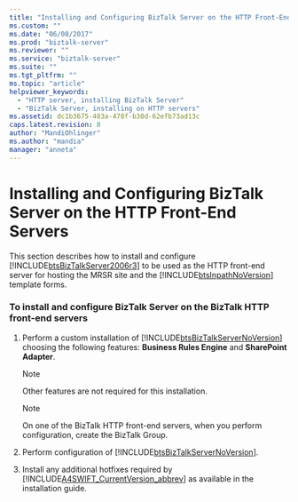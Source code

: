 ```yaml
---
title: "Installing and Configuring BizTalk Server on the HTTP Front-End Servers | Microsoft Docs"
ms.custom: ""
ms.date: "06/08/2017"
ms.prod: "biztalk-server"
ms.reviewer: ""
ms.service: "biztalk-server"
ms.suite: ""
ms.tgt_pltfrm: ""
ms.topic: "article"
helpviewer_keywords: 
  - "HTTP server, installing BizTalk Server"
  - "BizTalk Server, installing on HTTP servers"
ms.assetid: dc1b3675-483a-478f-b30d-62efb73ad13c
caps.latest.revision: 8
author: "MandiOhlinger"
ms.author: "mandia"
manager: "anneta"
---
```

# Installing and Configuring BizTalk Server on the HTTP Front-End Servers
This section describes how to install and configure [!INCLUDE[btsBizTalkServer2006r3](../../includes/btsbiztalkserver2006r3-md.md)] to be used as the HTTP front-end server for hosting the MRSR site and the [!INCLUDE[btsInpathNoVersion](../../includes/btsinpathnoversion-md.md)] template forms.  
  
### To install and configure BizTalk Server on the BizTalk HTTP front-end servers  
  
1.  Perform a custom installation of [!INCLUDE[btsBizTalkServerNoVersion](../../includes/btsbiztalkservernoversion-md.md)] choosing the following features: **Business Rules Engine** and **SharePoint Adapter**.  
  
    > [!NOTE]
    >  Other features are not required for this installation.  
  
    > [!NOTE]
    >  On one of the BizTalk HTTP front-end servers, when you perform configuration, create the BizTalk Group.  
  
2.  Perform configuration of [!INCLUDE[btsBizTalkServerNoVersion](../../includes/btsbiztalkservernoversion-md.md)].  
  
3.  Install any additional hotfixes required by [!INCLUDE[A4SWIFT_CurrentVersion_abbrev](../../includes/a4swift-currentversion-abbrev-md.md)] as available in the installation guide.